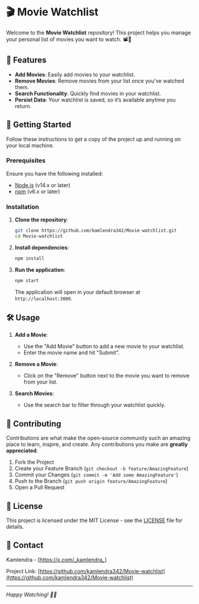 

# 🎬 Movie Watchlist

Welcome to the **Movie Watchlist** repository! This project helps you manage your personal list of movies you want to watch. 📽️🎉

## 🌟 Features

- **Add Movies**: Easily add movies to your watchlist.
- **Remove Movies**: Remove movies from your list once you’ve watched them.
- **Search Functionality**: Quickly find movies in your watchlist.
- **Persist Data**: Your watchlist is saved, so it’s available anytime you return.

## 🚀 Getting Started

Follow these instructions to get a copy of the project up and running on your local machine.

### Prerequisites

Ensure you have the following installed:

- [Node.js](https://nodejs.org/) (v14.x or later)
- [npm](https://www.npmjs.com/) (v6.x or later)

### Installation

1. **Clone the repository**:
    ```sh
    git clone https://github.com/kamlendra342/Movie-watchlist.git
    cd Movie-watchlist
    ```

2. **Install dependencies**:
    ```sh
    npm install
    ```

3. **Run the application**:
    ```sh
    npm start
    ```

    The application will open in your default browser at `http://localhost:3000`.

## 🛠️ Usage

1. **Add a Movie**:
   - Use the "Add Movie" button to add a new movie to your watchlist.
   - Enter the movie name and hit "Submit".

2. **Remove a Movie**:
   - Click on the "Remove" button next to the movie you want to remove from your list.

3. **Search Movies**:
   - Use the search bar to filter through your watchlist quickly.

## 🤝 Contributing

Contributions are what make the open-source community such an amazing place to learn, inspire, and create. Any contributions you make are **greatly appreciated**.

1. Fork the Project
2. Create your Feature Branch (`git checkout -b feature/AmazingFeature`)
3. Commit your Changes (`git commit -m 'Add some AmazingFeature'`)
4. Push to the Branch (`git push origin feature/AmazingFeature`)
5. Open a Pull Request

## 📄 License

This project is licensed under the MIT License - see the [LICENSE](LICENSE) file for details.

## 💬 Contact

Kamlendra - [https://x.com/_kamlendra_]

Project Link: [https://github.com/kamlendra342/Movie-watchlist](https://github.com/kamlendra342/Movie-watchlist)

---

*Happy Watching! 🎥🍿*
